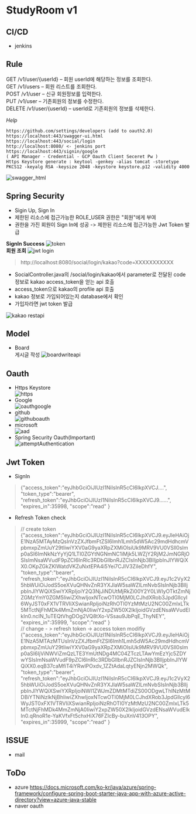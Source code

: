 # StudyRoom v1
## CI/CD
- jenkins

## Rule
GET /v1/user/{userId} – 회원 userId에 해당하는 정보를 조회한다.  
GET /v1/users – 회원 리스트를 조회한다.  
POST /v1/user – 신규 회원정보를 입력한다.  
PUT /v1/user – 기존회원의 정보를 수정한다.  
DELETE /v1/user/{userId} – userId로 기존회원의 정보를 삭제한다.  

<i>Help</i>
```
https://github.com/settings/developers (add to oauth2.0)
https://localhost:443/swagger-ui.html
https://localhost:443/social/login
http://localhost:8080/ <- jenkins port
https://localhost:443/signin/google
( API Manager - Credential - GCP Oauth Client Seceret Pw )  
Https Keystore generate : keytool -genkey -alias tomcat -storetype PKCS12 -keyalg RSA -keysize 2048 -keystore keystore.p12 -validity 4000
```
![swagger_html](https://user-images.githubusercontent.com/34512538/64470974-6f060880-d186-11e9-9797-76e971781f01.PNG)
## Spring Security
- Sigin Up, Sign In
- 제한된 리소스에 접근가능한 ROLE_USER 권한은 "회원"에게 부여
- 권한을 가진 회원이 Sign In에 성공 -> 제한된 리소스에 접근가능한 Jwt Token 발급  

<b>SignIn Success</b>
![token](https://user-images.githubusercontent.com/34512538/64478039-58d76700-d1dd-11e9-96a8-cabebfe7e066.PNG)  
<b>회원 조회</b>
![jwt login](https://user-images.githubusercontent.com/34512538/64483342-1d6b8580-d23b-11e9-8112-01a7a3af5483.PNG)  

> http://localhost:8080/social/login/kakao?code=XXXXXXXXXXX
- SocialController.java의 /social/login/kakao에서 parameter로 전달된 code 정보로 kakao access_token을 얻는 api 호출  
- access_token으로 kakao의 profile api 호출
- kakao 정보로 가입되어있는지 database에서 확인
- 가입자라면 jwt token 발급  

![kakao restapi](https://user-images.githubusercontent.com/34512538/64781295-7caff980-d59d-11e9-884d-85400673d656.PNG)
## Model
- Board  
게시글 작성
![boardwriteapi](https://user-images.githubusercontent.com/34512538/64876015-3768f600-d689-11e9-9e46-9121ca0bcf3a.PNG)
## Oauth
- Https Keystore  
![https](https://user-images.githubusercontent.com/34512538/64970223-56ad9080-d8e0-11e9-8b71-f0a984b84f38.PNG)  
- Google  
![oauthgoogle](https://user-images.githubusercontent.com/34512538/65257015-7c82a180-db3b-11e9-9be0-e735f0940853.PNG)  
- github  
![githuboauth](https://user-images.githubusercontent.com/34512538/65892204-da877280-e3e0-11e9-9263-331b55c1a858.PNG)  
- microsoft  
![aad](https://user-images.githubusercontent.com/34512538/66216590-b9849180-e700-11e9-9ee6-f2330602d7ee.PNG)  
- Spring Security Oauth(Important)  
![attemptAuthentication](https://user-images.githubusercontent.com/34512538/65437485-d5fe0f80-de5e-11e9-8254-edae5e261066.PNG)  
## Jwt Token
- SignIn  
> {"access_token":"eyJhbGciOiJIUzI1NiIsInR5cCI6IkpXVCJ....",
"token_type":"bearer",
"refresh_token":"eyJhbGciOiJIUzI1NiIsInR5cCI6IkpXVCJ9......",
"expires_in":35998,
"scope":"read"
}  
- Refresh Token check  
> // create token
{"access_token":"eyJhbGciOiJIUzI1NiIsInR5cCI6IkpXVCJ9.eyJleHAiOjE1NzA5MTAyMzQsInVzZXJfbmFtZSI6Imh1Lmh5dW5Ac29mdHdhcmVpbmxpZmUuY29tIiwiYXV0aG9yaXRpZXMiOlsiUk9MRV9VU0VSIl0sImp0aSI6ImNkNzYyYjQ1LTI0ZGYtNGNmNC1iMjk5LWZjY2RjM2JmNGRjOSIsImNsaWVudF9pZCI6InRlc3RDbGllbnRJZCIsInNjb3BlIjpbInJlYWQiXX0.OKpZGkZKlWatdVKZuNxtEPA4i5Yei7CJIV3ZileDhfY",
"token_type":"bearer",
"refresh_token":"eyJhbGciOiJIUzI1NiIsInR5cCI6IkpXVCJ9.eyJ1c2VyX25hbWUiOiJodS5oeXVuQHNvZnR3YXJlaW5saWZlLmNvbSIsInNjb3BlIjpbInJlYWQiXSwiYXRpIjoiY2Q3NjJiNDUtMjRkZi00Y2Y0LWIyOTktZmNjZGMzYmY0ZGM5IiwiZXhwIjoxNTcwOTI0MjM0LCJhdXRob3JpdGllcyI6WyJST0xFX1VTRVIiXSwianRpIjoiNzRhOTI0YzMtMzU2NC00ZmIxLTk5MTctNjFhMDk4MmZmNjA0IiwiY2xpZW50X2lkIjoidGVzdENsaWVudElkIn0.ncIN_1uTEQtVhgDOg2VQ8tXo-VSsau9JbPqE_ThyNEY",
"expires_in":35999,
"scope":"read"
}   
> // change - > refresh token -> access token modifiy
{"access_token":"eyJhbGciOiJIUzI1NiIsInR5cCI6IkpXVCJ9.eyJleHAiOjE1NzA5MTAzMTUsInVzZXJfbmFtZSI6Imh1Lmh5dW5Ac29mdHdhcmVpbmxpZmUuY29tIiwiYXV0aG9yaXRpZXMiOlsiUk9MRV9VU0VSIl0sImp0aSI6IjViNWViZmQzLTE3YmUtNDg4MC04ZTczLTAwYmEzYjc5ZDYwYSIsImNsaWVudF9pZCI6InRlc3RDbGllbnRJZCIsInNjb3BlIjpbInJlYWQiXX0.eqB37caMfiT4iYRwlPOxdv_1ZZtAdaLqtyENjn2MWQk",
"token_type":"bearer",
"refresh_token":"eyJhbGciOiJIUzI1NiIsInR5cCI6IkpXVCJ9.eyJ1c2VyX25hbWUiOiJodS5oeXVuQHNvZnR3YXJlaW5saWZlLmNvbSIsInNjb3BlIjpbInJlYWQiXSwiYXRpIjoiNWI1ZWJmZDMtMTdiZS00ODgwLThlNzMtMDBiYTNiNzlkNjBhIiwiZXhwIjoxNTcwOTI0MjM0LCJhdXRob3JpdGllcyI6WyJST0xFX1VTRVIiXSwianRpIjoiNzRhOTI0YzMtMzU2NC00ZmIxLTk5MTctNjFhMDk4MmZmNjA0IiwiY2xpZW50X2lkIjoidGVzdENsaWVudElkIn0.qRnoR1e-YaKVfxFt5chxHiX76FZIcBy-buXnV413OPY",
"expires_in":35999,
"scope":"read"
}  

## ISSUE
- mail 
## ToDo
- azure https://docs.microsoft.com/ko-kr/java/azure/spring-framework/configure-spring-boot-starter-java-app-with-azure-active-directory?view=azure-java-stable  
- naver oauth


